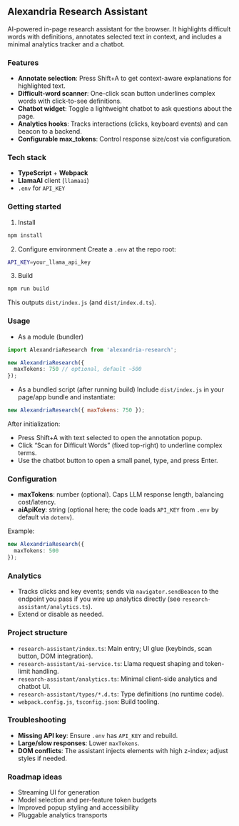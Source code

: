 ## Alexandria Research Assistant

AI-powered in-page research assistant for the browser. It highlights difficult words with definitions, annotates selected text in context, and includes a minimal analytics tracker and a chatbot.

### Features
- **Annotate selection**: Press Shift+A to get context-aware explanations for highlighted text.
- **Difficult-word scanner**: One-click scan button underlines complex words with click-to-see definitions.
- **Chatbot widget**: Toggle a lightweight chatbot to ask questions about the page.
- **Analytics hooks**: Tracks interactions (clicks, keyboard events) and can beacon to a backend.
- **Configurable max_tokens**: Control response size/cost via configuration.

### Tech stack
- **TypeScript** + **Webpack**
- **LlamaAI** client (`llamaai`)
- `.env` for `API_KEY`

### Getting started
1) Install
```bash
npm install
```

2) Configure environment
Create a `.env` at the repo root:
```bash
API_KEY=your_llama_api_key
```

3) Build
```bash
npm run build
```
This outputs `dist/index.js` (and `dist/index.d.ts`).

### Usage

- As a module (bundler)
```ts
import AlexandriaResearch from 'alexandria-research';

new AlexandriaResearch({
  maxTokens: 750 // optional, default ~500
});
```

- As a bundled script (after running build)
Include `dist/index.js` in your page/app bundle and instantiate:
```js
new AlexandriaResearch({ maxTokens: 750 });
```

After initialization:
- Press Shift+A with text selected to open the annotation popup.
- Click “Scan for Difficult Words” (fixed top-right) to underline complex terms.
- Use the chatbot button to open a small panel, type, and press Enter.

### Configuration
- **maxTokens**: number (optional). Caps LLM response length, balancing cost/latency.
- **aiApiKey**: string (optional here; the code loads `API_KEY` from `.env` by default via `dotenv`).

Example:
```ts
new AlexandriaResearch({
  maxTokens: 500
});
```

### Analytics
- Tracks clicks and key events; sends via `navigator.sendBeacon` to the endpoint you pass if you wire up analytics directly (see `research-assistant/analytics.ts`).
- Extend or disable as needed.

### Project structure
- `research-assistant/index.ts`: Main entry; UI glue (keybinds, scan button, DOM integration).
- `research-assistant/ai-service.ts`: Llama request shaping and token-limit handling.
- `research-assistant/analytics.ts`: Minimal client-side analytics and chatbot UI.
- `research-assistant/types/*.d.ts`: Type definitions (no runtime code).
- `webpack.config.js`, `tsconfig.json`: Build tooling.

### Troubleshooting
- **Missing API key**: Ensure `.env` has `API_KEY` and rebuild.
- **Large/slow responses**: Lower `maxTokens`.
- **DOM conflicts**: The assistant injects elements with high z-index; adjust styles if needed.

### Roadmap ideas
- Streaming UI for generation
- Model selection and per-feature token budgets
- Improved popup styling and accessibility
- Pluggable analytics transports
